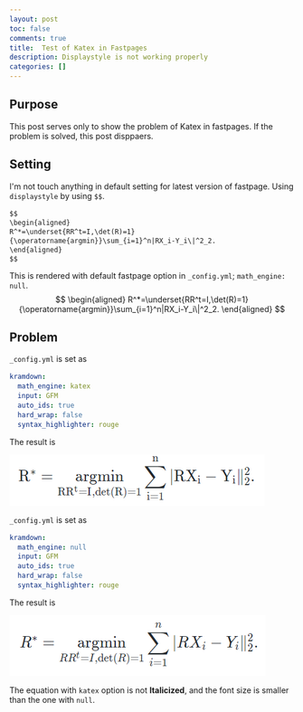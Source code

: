 ```yaml
---
layout: post
toc: false
comments: true
title:  Test of Katex in Fastpages
description: Displaystyle is not working properly 
categories: []
---
```


## Purpose 

This post serves only to show the problem of Katex in fastpages. If the problem is solved, this post disppaers. 

## Setting 

I'm not touch anything in default setting for latest version of fastpage. Using `displaystyle` by using `$$`. 

```
$$
\begin{aligned}
R^*=\underset{RR^t=I,\det(R)=1}{\operatorname{argmin}}\sum_{i=1}^n|RX_i-Y_i\|^2_2.
\end{aligned}
$$
```

This is rendered with default fastpage option in `_config.yml`; `math_engine: null`.
$$
\begin{aligned}
R^*=\underset{RR^t=I,\det(R)=1}{\operatorname{argmin}}\sum_{i=1}^n|RX_i-Y_i\|^2_2.
\end{aligned}
$$

## Problem 

`_config.yml` is set as

```yml
kramdown:
  math_engine: katex
  input: GFM
  auto_ids: true
  hard_wrap: false
  syntax_highlighter: rouge
```

The result is 

![](https://github.com/anarinsk/lostineconomics-v2-1/blob/master/images/etc/with_katex.png?raw=true)

`_config.yml` is set as

```yml
kramdown:
  math_engine: null
  input: GFM
  auto_ids: true
  hard_wrap: false
  syntax_highlighter: rouge
```

The result is 


![](https://github.com/anarinsk/lostineconomics-v2-1/blob/master/images/etc/with_mathjax.png?raw=true)

The equation with `katex` option is not **Italicized**, and the font size is smaller than the one with `null`. 

